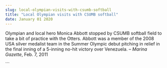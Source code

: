 ```yaml
---
slug: local-olympian-visits-with-csumb-softball
title: "Local Olympian visits with CSUMB softball"
date: January 01 2020
---
```


 
<p>
  Olympian and local hero Monica Abbott stopped by CSUMB softball field to take
  a bit of practice with the Otters. Abbott was a member of the 2008 USA silver
  medalist team in the Summer Olympic debut pitching in relief in the final
  inning of a 5-inning no-hit victory over Venezuela. – <em>Marina Gazette</em>,
  Feb. 7, 2011
</p>
```
